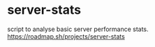# server-stats
script to analyse basic server performance stats.
https://roadmap.sh/projects/server-stats
